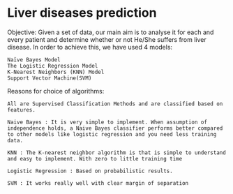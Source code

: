 # Liver diseases prediction

Objective:
	Given a set of data, our main aim is to analyse it for each and every patient and determine whether or not He/She suffers from liver disease. In order to achieve this, we have used 4 models:
  
    Naïve Bayes Model 
    The Logistic Regression Model	
    K-Nearest Neighbors (KNN) Model
    Support Vector Machine(SVM)
    
 Reasons for choice of algorithms:

    All are Supervised Classification Methods and are classified based on features.

    Naive Bayes : It is very simple to implement. When assumption of independence holds, a Naive Bayes classifier performs better compared to other models like logistic regression and you need less training data.  

    KNN : The K-nearest neighbor algorithm is that is simple to understand and easy to implement. With zero to little training time

    Logistic Regression : Based on probabilistic results.

    SVM : It works really well with clear margin of separation

